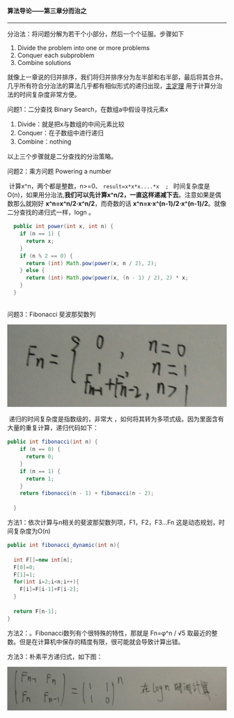#### 算法导论——第三章分而治之



---

分治法：将问题分解为若干个小部分，然后一个个征服。步骤如下

1. Divide the problem into one or more problems
2. Conquer  each subproblem  
3. Combine solutions

​        就像上一章说的归并排序，我们将归并排序分为左半部和右半部，最后将其合并。几乎所有符合分治法的算法几乎都有相似形式的递归出现，[主定理](https://baike.baidu.com/item/%E4%B8%BB%E5%AE%9A%E7%90%86/3463232) 用于计算分治法的时间复杂度非常方便。



问题1：二分查找 Binary Search，在数组a中假设寻找元素x

1.  Divide：就是把x与数组的中间元素比较
2. Conquer：在子数组中进行递归
3. Combine：nothing

以上三个步骤就是二分查找的分治策略。



问题2：乘方问题 Powering a number

​	计算x^n，两个都是整数，n>=0、  `result=x*x*x....*x  ; `  时间复杂度是 O(n)，如果用分治法,**我们可以先计算x^n/2，一直这样递减下去**。注意如果是偶数那么就刚好 **x^n=x^n/2·x^n/2**，而奇数的话 **x^n=x·x^(n-1)/2·x^(n-1)/2**。就像二分查找的递归式一样，logn 。

```java
  public int power(int x, int n) {
    if (n == 1) {
      return x;
    }
    if (n % 2 == 0) {
      return (int) Math.pow(power(x, n / 2), 2);
    } else {
      return (int) Math.pow(power(x, (n - 1) / 2), 2) * x;
    }
  }
  
```

问题3：Fibonacci  斐波那契数列

<img src="https://github.com/krystalics/krystalics.github.io/blob/master/_posts/Introduction_to_Algorithm/img/Fibonacci.jpg?raw=true">

​	递归的时间复杂度是指数级的，非常大 ，如何将其转为多项式级。因为里面含有大量的重复计算，递归代码如下：

```java
public int fibonacci(int n) {
    if (n == 0) {
      return 0;
    }
    if (n == 1) {
      return 1;
    }
    return fibonacci(n - 1) + fibonacci(n - 2);

  }
```

方法1：依次计算与n相关的斐波那契数列项，F1，F2，F3...Fn  这是动态规划，时间复杂度为O(n)

```java
public int fibonacci_dynamic(int n){

  int F[]=new int[n];
  F[0]=0;
  F[1]=1;
  for(int i=2;i<n;i++){
    F[i]=F[i-1]+F[i-2];
  }

  return F[n-1];
}
```

方法2：。Fibonacci数列有个很特殊的特性，那就是  Fn=φ^n / √5 取最近的整数。但是在计算机中保存的精度有限，很可能就会导致计算出错。

方法3：朴素平方递归式，如下图：

<img src="https://github.com/krystalics/krystalics.github.io/blob/master/_posts/Introduction_to_Algorithm/img/矩阵.jpg?raw=true">



